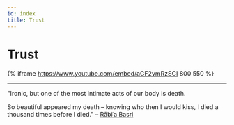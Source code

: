 ```yaml
---
id: index
title: Trust
---
```


# Trust

{% iframe https://www.youtube.com/embed/aCF2vmRzSCI 800 550 %}

---

"Ironic, but one of the most intimate acts
of our body is
death.

So beautiful appeared my death – knowing who then I would kiss,
I died a thousand times before I died." – [Rābiʿa Basri](https://www.poetseers.org/spiritual-and-devotional-poets/sufi-poets/rabia-poems/rab/die-before-you-die/)